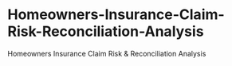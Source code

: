 # Homeowners-Insurance-Claim-Risk-Reconciliation-Analysis
Homeowners Insurance Claim Risk &amp; Reconciliation Analysis
